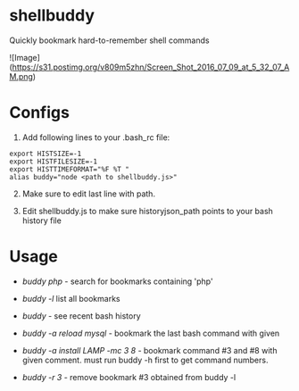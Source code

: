 # shellbuddy
Quickly bookmark hard-to-remember shell commands 

![Image]
(https://s31.postimg.org/v809m5zhn/Screen_Shot_2016_07_09_at_5_32_07_AM.png)

# Configs
1. Add following lines to your .bash_rc file:

```
export HISTSIZE=-1
export HISTFILESIZE=-1
export HISTTIMEFORMAT="%F %T "
alias buddy="node <path to shellbuddy.js>"
```
2. Make sure to edit last line with path.

3. Edit shellbuddy.js to make sure historyjson_path points to your bash history file

# Usage

* _buddy php_  - search for bookmarks containing 'php'

* _buddy -l_ list all bookmarks

* _buddy_  - see recent bash history

* _buddy -a reload mysql_ - bookmark the last bash command with given 
 
* _buddy -a install LAMP -mc 3 8_ - bookmark command #3 and #8 with given comment. must run buddy -h first to get command numbers.

* _buddy -r 3_ - remove bookmark #3 obtained from buddy -l
